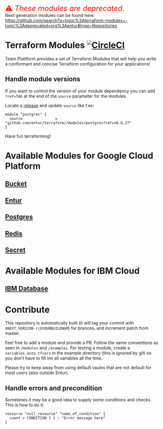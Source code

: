 <span style="color:red;font-size:18pt">:warning: *These modules are deprecated.*</span><br>
Next generation modules can be found here:<br>
https://github.com/search?q=topic%3Aterraform-modules+-topic%3Adeprecated+org%3Aentur&type=Repositories

# Terraform Modules [![CircleCI](https://circleci.com/gh/entur/terraform.svg?style=svg)](https://circleci.com/gh/entur/terraform)

Team Plattform provides a set of Terraform Modules that will help you write a conformant and concise Terraform configuration for your applications!

## Handle module versions
If you want to control the version of your module dependency you can add `?ref=TAG` at the end of the `source` parameter for the modules. 

Locate a [release](https://github.com/entur/terraform/releases) and update `source` like f.ex:

```hcl
module "postgres" {
  source               = "github.com/entur/terraform//modules/postgres?ref=v0.0.27"
}
```

Have fun terraforming!

# Available Modules for Google Cloud Platform

## [Bucket](./modules/bucket)

## [Entur](./modules/entur)

## [Postgres](./modules/postgres)
    
## [Redis](./modules/redis)

## [Secret](./modules/secret)

# Available Modules for IBM Cloud

## [IBM Database](./modules/ibm-database)

# Contribute

This repository is automatically built (it will tag your commit with `$NEXT_VERSION-rc$YOURBUILDNUM`) for brances, and increment patch from master.

Feel free to add a module and provide a PR.
Follow the same conventions as seen in `/modules` and `/examples`.
For testing a module, create a `variables.auto.tfvars` in the example directory (this is ignored by git) so you don't have to fill inn all variables all the time.

Please try to keep away from using default vaules that are not default for most users (also outside Entur).

## Handle errors and precondition

Sometimes it may be a good idea to supply some conditions and checks. This is how to do it:

```hcl
resource "null_resource" "name_of_condition" {
  count = CONDITION ? 1 : "Error message here"
}
```
